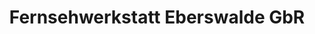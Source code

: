 ---
title: "Fernsehwerkstatt Eberswalde GbR"
url: /eberswalde/fernsehwerkstatt-eberswalde-gbr/
shop: Elektronik
---